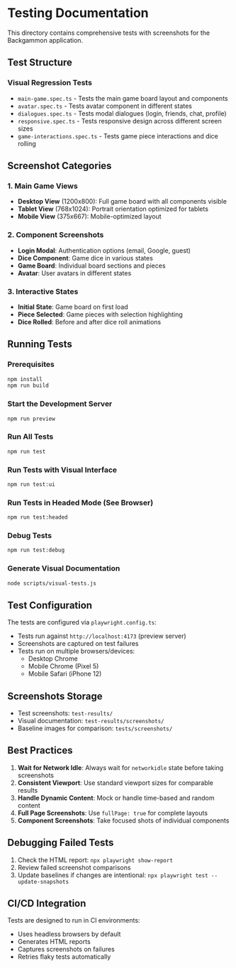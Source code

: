 # Testing Documentation

This directory contains comprehensive tests with screenshots for the Backgammon application.

## Test Structure

### Visual Regression Tests
- `main-game.spec.ts` - Tests the main game board layout and components
- `avatar.spec.ts` - Tests avatar component in different states
- `dialogues.spec.ts` - Tests modal dialogues (login, friends, chat, profile)
- `responsive.spec.ts` - Tests responsive design across different screen sizes
- `game-interactions.spec.ts` - Tests game piece interactions and dice rolling

## Screenshot Categories

### 1. Main Game Views
- **Desktop View** (1200x800): Full game board with all components visible
- **Tablet View** (768x1024): Portrait orientation optimized for tablets
- **Mobile View** (375x667): Mobile-optimized layout

### 2. Component Screenshots
- **Login Modal**: Authentication options (email, Google, guest)
- **Dice Component**: Game dice in various states
- **Game Board**: Individual board sections and pieces
- **Avatar**: User avatars in different states

### 3. Interactive States
- **Initial State**: Game board on first load
- **Piece Selected**: Game pieces with selection highlighting
- **Dice Rolled**: Before and after dice roll animations

## Running Tests

### Prerequisites
```bash
npm install
npm run build
```

### Start the Development Server
```bash
npm run preview
```

### Run All Tests
```bash
npm run test
```

### Run Tests with Visual Interface
```bash
npm run test:ui
```

### Run Tests in Headed Mode (See Browser)
```bash
npm run test:headed
```

### Debug Tests
```bash
npm run test:debug
```

### Generate Visual Documentation
```bash
node scripts/visual-tests.js
```

## Test Configuration

The tests are configured via `playwright.config.ts`:
- Tests run against `http://localhost:4173` (preview server)
- Screenshots are captured on test failures
- Tests run on multiple browsers/devices:
  - Desktop Chrome
  - Mobile Chrome (Pixel 5)
  - Mobile Safari (iPhone 12)

## Screenshots Storage

- Test screenshots: `test-results/`
- Visual documentation: `test-results/screenshots/`
- Baseline images for comparison: `tests/screenshots/`

## Best Practices

1. **Wait for Network Idle**: Always wait for `networkidle` state before taking screenshots
2. **Consistent Viewport**: Use standard viewport sizes for comparable results
3. **Handle Dynamic Content**: Mock or handle time-based and random content
4. **Full Page Screenshots**: Use `fullPage: true` for complete layouts
5. **Component Screenshots**: Take focused shots of individual components

## Debugging Failed Tests

1. Check the HTML report: `npx playwright show-report`
2. Review failed screenshot comparisons
3. Update baselines if changes are intentional: `npx playwright test --update-snapshots`

## CI/CD Integration

Tests are designed to run in CI environments:
- Uses headless browsers by default
- Generates HTML reports
- Captures screenshots on failures
- Retries flaky tests automatically